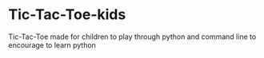 # Tic-Tac-Toe-kids
Tic-Tac-Toe made for children to play through python and command line to encourage to learn python
